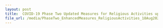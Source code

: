 ```yaml
---
layout: post
title:  COVID-19 Phase Two Updated Measures for Religious Activities updated 18 August 2021
file_url: /media/PhaseTwo_EnhancedMeasures_ReligiousActivities_18Aug2021_final.pdf
---
```


